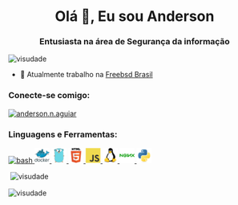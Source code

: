 
<h1 align="center">Olá 👋, Eu sou Anderson</h1>
<h3 align="center">Entusiasta na área de Segurança da informação</h3>

<p align="left"> <img src="https://komarev.com/ghpvc/?username=visudade&label=Profile%20views&color=0e75b6&style=flat" alt="visudade" /> </p>

- 🔭 Atualmente trabalho na [Freebsd Brasil](https://www.freebsdbrasil.com.br)

<h3 align="left">Conecte-se comigo:</h3>
<p align="left">
<a href="https://linkedin.com/in/anderson.n.aguiar" target="blank"><img align="center" src="https://raw.githubusercontent.com/rahuldkjain/github-profile-readme-generator/master/src/images/icons/Social/linked-in-alt.svg" alt="anderson.n.aguiar" height="15" width="20" /></a>
</p>

<h3 align="left">Linguagens e Ferramentas:</h3>
<p align="left"> 
  <a href="https://www.gnu.org/software/bash/" target="_blank" rel="noreferrer"> <img src="https://www.vectorlogo.zone/logos/gnu_bash/gnu_bash-icon.svg" alt="bash" width="30" height="30"/> </a> 
  <a href="https://www.docker.com/" target="_blank" rel="noreferrer"> <img src="https://raw.githubusercontent.com/devicons/devicon/master/icons/docker/docker-original-wordmark.svg" alt="docker" width="30" height="30"/> </a> 
  <a href="https://golang.org" target="_blank" rel="noreferrer"> <img src="https://raw.githubusercontent.com/devicons/devicon/master/icons/go/go-original.svg" alt="go" width="30" height="30"/> </a> 
  <a href="https://www.w3.org/html/" target="_blank" rel="noreferrer"> <img src="https://raw.githubusercontent.com/devicons/devicon/master/icons/html5/html5-original-wordmark.svg" alt="html5" width="30" height="30"/> </a> 
   <a href="https://developer.mozilla.org/en-US/docs/Web/JavaScript" target="_blank" rel="noreferrer"> <img src="https://raw.githubusercontent.com/devicons/devicon/master/icons/javascript/javascript-original.svg" alt="javascript" width="30" height="30"/> </a> 
   <a href="https://www.linux.org/" target="_blank" rel="noreferrer"> <img src="https://raw.githubusercontent.com/devicons/devicon/master/icons/linux/linux-original.svg" alt="linux" width="30" height="30"/> </a> 
   <a href="https://www.nginx.com" target="_blank" rel="noreferrer"> <img src="https://raw.githubusercontent.com/devicons/devicon/master/icons/nginx/nginx-original.svg" alt="nginx" width="30" height="30"/> </a> 
   <a href="https://www.python.org" target="_blank" rel="noreferrer"> <img src="https://raw.githubusercontent.com/devicons/devicon/master/icons/python/python-original.svg" alt="python" width="30" height="30"/> </a> </p>

<p>&nbsp;<img align="center" src="https://github-readme-stats.vercel.app/api?username=visudade&show_icons=true&locale=en" alt="visudade" /></p>

<p><img align="center" src="https://github-readme-streak-stats.herokuapp.com/?user=visudade&" alt="visudade" /></p>
